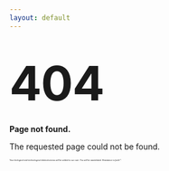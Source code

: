 ```yaml
---
layout: default
---
```


<style type="text/css" media="screen">
  main {
    margin: 10px auto;
    max-width: 600px;
    text-align: center;
  }
  h1 {
    margin: 30px 0;
    padding-top: 0.25em;
    font-size: 6em;
    line-height: 1;
    letter-spacing: -1px;
  }
</style>

# 404

**Page not found.**

The requested page could not be found.

<i style="font-size: 25%;">Your biological and technological distinctiveness
will be added to our own. You will be assimilated. Resistance is futile™.</i>
